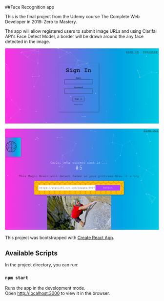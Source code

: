 ##Face Recognition app

This is the final project from the Udemy course The Complete Web Developer in 2019: Zero to Mastery.

The app will allow registered users to submit image URLs and using Clarifai API's Face Detect Model, a border will be drawn around the any face detected in the image.

![""](https://github.com/carlocadiz/Face-Recognition-/blob/master/img/login.png)

![""](https://github.com/carlocadiz/Face-Recognition-/blob/master/img/demo.png)



This project was bootstrapped with [Create React App](https://github.com/facebook/create-react-app).

## Available Scripts

In the project directory, you can run:

### `npm start`

Runs the app in the development mode.<br>
Open [http://localhost:3000](http://localhost:3000) to view it in the browser.



